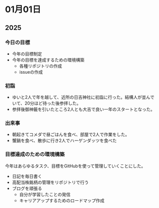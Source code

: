 # 01月01日

## 2025

### 今日の目標

- 今年の目標制定
- 今年の目標を達成するための環境構築
  - 各種リポジトリの作成
  - issueの作成

### 初詣

- ゆいと2人で年を越して、近所の日吉神社に初詣に行った。結構人が並んでいて、20分ほど待った後参拝した。
- 参拝後御神籤を引いたところ2人とも大吉で良い一年のスタートとなった。

### 出来事

- 朝起きてコメダで昼ごはんを食べ、部屋で2人で作業をした。
- 蟹鍋を食べ、散歩に行き2人でハーゲンダッツを食べた

### 目標達成のための環境構築

今年はあらゆるタスク、目標をGitHubを使って管理していくことにした。

- 日記を毎日書く
- 高配当株銘柄の管理をリポジトリで行う
- ブログを頑張る
  - 自分が学習したことの発信
  - キャリアアップするためのロードマップ作成
